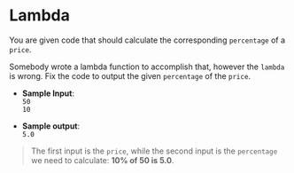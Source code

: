 # Lambda

You are given code that should calculate the corresponding `percentage` of a `price`.

Somebody wrote a lambda function to accomplish that, however the `lambda` is wrong. Fix the code to output the given `percentage` of the `price`.

- **Sample Input**:  
`50`  
`10`  

- **Sample output**:  
`5.0`

>The first input is the `price`, while the second input is the `percentage` we need to calculate: **10% of 50 is 5.0**.